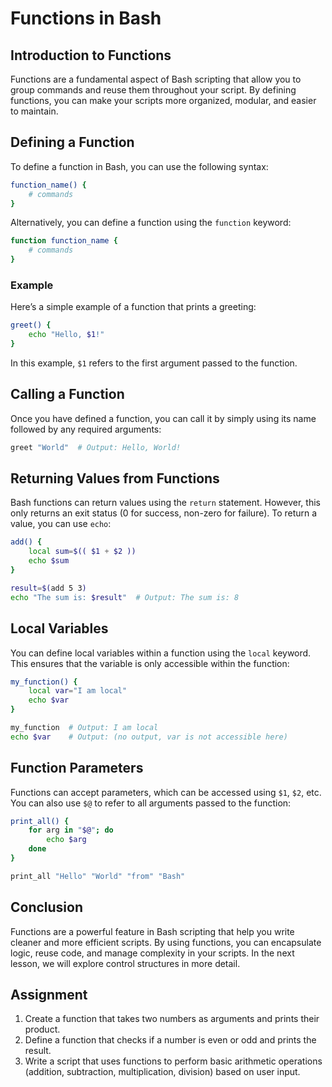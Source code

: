 # Functions in Bash

## Introduction to Functions

Functions are a fundamental aspect of Bash scripting that allow you to group commands and reuse them throughout your script. By defining functions, you can make your scripts more organized, modular, and easier to maintain.

## Defining a Function

To define a function in Bash, you can use the following syntax:

```bash
function_name() {
    # commands
}
```

Alternatively, you can define a function using the `function` keyword:

```bash
function function_name {
    # commands
}
```

### Example

Here’s a simple example of a function that prints a greeting:

```bash
greet() {
    echo "Hello, $1!"
}
```

In this example, `$1` refers to the first argument passed to the function.

## Calling a Function

Once you have defined a function, you can call it by simply using its name followed by any required arguments:

```bash
greet "World"  # Output: Hello, World!
```

## Returning Values from Functions

Bash functions can return values using the `return` statement. However, this only returns an exit status (0 for success, non-zero for failure). To return a value, you can use `echo`:

```bash
add() {
    local sum=$(( $1 + $2 ))
    echo $sum
}

result=$(add 5 3)
echo "The sum is: $result"  # Output: The sum is: 8
```

## Local Variables

You can define local variables within a function using the `local` keyword. This ensures that the variable is only accessible within the function:

```bash
my_function() {
    local var="I am local"
    echo $var
}

my_function  # Output: I am local
echo $var    # Output: (no output, var is not accessible here)
```

## Function Parameters

Functions can accept parameters, which can be accessed using `$1`, `$2`, etc. You can also use `$@` to refer to all arguments passed to the function:

```bash
print_all() {
    for arg in "$@"; do
        echo $arg
    done
}

print_all "Hello" "World" "from" "Bash"
```

## Conclusion

Functions are a powerful feature in Bash scripting that help you write cleaner and more efficient scripts. By using functions, you can encapsulate logic, reuse code, and manage complexity in your scripts. In the next lesson, we will explore control structures in more detail. 

## Assignment

1. Create a function that takes two numbers as arguments and prints their product.
2. Define a function that checks if a number is even or odd and prints the result.
3. Write a script that uses functions to perform basic arithmetic operations (addition, subtraction, multiplication, division) based on user input.